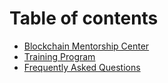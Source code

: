 # Table of contents

* [Blockchain Mentorship Center](README.md)
* [Training Program](training-program.md)
* [Frequently Asked Questions](frequently-asked-questions.md)

